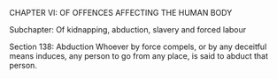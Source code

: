 CHAPTER VI: OF OFFENCES AFFECTING THE HUMAN BODY

Subchapter: Of kidnapping, abduction, slavery and forced labour

Section 138: Abduction
Whoever by force compels, or by any deceitful means induces, any person to go from any place, is said to abduct that person.

